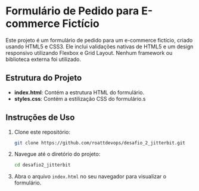 # Formulário de Pedido para E-commerce Fictício

Este projeto é um formulário de pedido para um e-commerce fictício, criado usando HTML5 e CSS3. Ele inclui validações nativas de HTML5 e um design responsivo utilizando Flexbox e Grid Layout. Nenhum framework ou biblioteca externa foi utilizado.

## Estrutura do Projeto

- **index.html**: Contém a estrutura HTML do formulário.
- **styles.css**: Contém a estilização CSS do formulário.s

## Instruções de Uso

1. Clone este repositório:
    ```bash
    git clone https://github.com/roattdevops/desafio_2_jitterbit.git
    ```
2. Navegue até o diretório do projeto:
    ```bash
    cd desafio2_jitterbit
    ```
3. Abra o arquivo `index.html` no seu navegador para visualizar o formulário.
